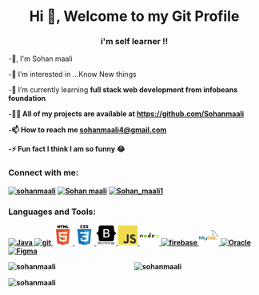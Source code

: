 <h1 align="center">Hi 👋, Welcome to my Git Profile</h1>
<h3 align="center">i'm self learner !!</h3>

-👋, I'm Sohan maali

-👀 I’m interested in ...Know New things

-🌱 I’m currently learning <strong>full stack web development from infobeans foundation<strong>

-👨‍💻 All of my projects are available at https://github.com/Sohanmaali

-📫 How to reach me sohanmaali4@gmail.com

-⚡ Fun fact **I think I am so funny 😂** 

<!--### Blogs posts -->
<!-- BLOG-POST-LIST:START -->
<!-- BLOG-POST-LIST:END -->

<h3 align="left">Connect with me:</h3>
<p align="left">
<!-- <a href="https://codepen.io/rahuldkjain" target="blank"><img align="center" src="https://cdn.jsdelivr.net/npm/simple-icons@3.0.1/icons/codepen.svg" alt="rahuldkjain" height="30" width="40" /></a> -->
<!-- <a href="https://dev.to/rahuldkjain" target="blank"><img align="center" src="https://cdn.jsdelivr.net/npm/simple-icons@3.0.1/icons/dev-dot-to.svg" alt="rahuldkjain" height="30" width="40" /></a> -->
<a href="https://twitter.com/sohanmaali7" target="blank"><img align="center" src="https://cdn.jsdelivr.net/npm/simple-icons@3.0.1/icons/twitter.svg" alt="sohanmaali" height="30" width="40" /></a>
<a href="https://www.linkedin.com/in/sohan-un-6b3795282" target="blank"><img align="center" src="https://cdn.jsdelivr.net/npm/simple-icons@3.0.1/icons/linkedin.svg" alt="Sohan maali" height="30" width="40" /></a>
<a href="https://instagram.com/sohan_maali1" target="blank"><img align="center" src="https://cdn.jsdelivr.net/npm/simple-icons@3.0.1/icons/instagram.svg" alt="Sohan_maali1" height="30" width="40"/></a>
</p>

<!-- **📕 Latest dev.to posts [@sohanmaali](https://dev.to/sohanmaali)** -->
<!-- BLOG-POST-LIST:START 
- [How I improved my GitHub profile?](https://dev.to/rahuldkjain/how-i-improved-my-github-profile-480c)
- [Awesome FrontendMasters course resources](https://dev.to/rahuldkjain/awesome-frontendmasters-course-resources-1gj2)
- [How to start and promote your open-source project?](https://dev.to/rahuldkjain/how-to-start-and-promote-your-open-source-project-3ebp)
- [How to gain 1000+ stars on an open-source project quickly?](https://dev.to/rahuldkjain/how-my-project-repo-reached-200-stars-in-less-than-36-hours-on-github-2l15) -->
<!-- BLOG-POST-LIST:END -->

<h3 align="left">Languages and Tools:</h3>    

<p align="left">
<!--  <a href="https://aws.amazon.com" target="_blank"> <img src="https://raw.githubusercontent.com/devicons/devicon/master/icons/amazonwebservices/amazonwebservices-original-wordmark.svg" alt="aws" width="40" height="40"/> </a> 
  <a href="https://expressjs.com" target="_blank"> <img src="https://raw.githubusercontent.com/devicons/devicon/master/icons/express/express-original-wordmark.svg" alt="express" width="40" height="40"/> </a> 
  -->
  <a href="https://www.geeksforgeeks.org/java" target="_blank"> <img src="https://www.svgrepo.com/show/184143/java.svg" alt="Java" width="40" height="40"/>  </a>
  <a href="https://git-scm.com/" target="_blank"> <img src="https://www.vectorlogo.zone/logos/git-scm/git-scm-icon.svg" alt="git" width="40" height="40"/> </a> 
   <a href="https://www.w3.org/html/" target="_blank"> <img src="https://raw.githubusercontent.com/devicons/devicon/master/icons/html5/html5-original-wordmark.svg" alt="html5" width="40" height="40"/> </a> 
  <a href="https://www.w3schools.com/css/" target="_blank"> <img src="https://raw.githubusercontent.com/devicons/devicon/master/icons/css3/css3-original-wordmark.svg" alt="css3" width="40" height="40"/> </a>
   <a href="https://getbootstrap.com" target="_blank"> <img src="https://raw.githubusercontent.com/devicons/devicon/master/icons/bootstrap/bootstrap-plain-wordmark.svg" alt="bootstrap" width="40" height="40"/> </a> 
  <a href="https://developer.mozilla.org/en-US/docs/Web/JavaScript" target="_blank"> <img src="https://raw.githubusercontent.com/devicons/devicon/master/icons/javascript/javascript-original.svg" alt="javascript" width="40" height="40"/> </a>
  <a href="https://nodejs.org" target="_blank"> <img src="https://raw.githubusercontent.com/devicons/devicon/master/icons/nodejs/nodejs-original-wordmark.svg" alt="nodejs" width="40" height="40"/> </a>
   <a href="https://firebase.google.com/" target="_blank"> <img src="https://www.vectorlogo.zone/logos/firebase/firebase-icon.svg" alt="firebase" width="40" height="40"/> </a>
  <a href="https://www.mysql.com/" target="_blank"> <img src="https://raw.githubusercontent.com/devicons/devicon/master/icons/mysql/mysql-original-wordmark.svg" alt="mysql" width="40" height="40"/> </a> 
 <a href="https://www.oracle.com/" target="_blank"> <img src="https://upload.wikimedia.org/wikipedia/commons/5/50/Oracle_logo.svg" alt="Oracle" width="40" height="40"/> </a> 
   <a href="https://www.figma.com/resource-library/design-basics/" target="_blank"> <img src="https://uxwing.com/wp-content/themes/uxwing/download/brands-and-social-media/figma-icon.png" alt="Figma" width="40" height="40"/> </a> 
  <!--  <a href="https://heroku.com" target="_blank"> <img src="https://www.vectorlogo.zone/logos/heroku/heroku-icon.svg" alt="heroku" width="40" height="40"/> </a> -->

<!--  <a href="https://www.linux.org/" target="_blank"> <img src="https://raw.githubusercontent.com/devicons/devicon/master/icons/linux/linux-original.svg" alt="linux" width="40" height="40"/> </a> -->
  
 <!--
  <a href="https://www.postgresql.org" target="_blank"> <img src="https://raw.githubusercontent.com/devicons/devicon/master/icons/postgresql/postgresql-original-wordmark.svg" alt="postgresql" width="40" height="40"/> </a>
  <a href="https://postman.com" target="_blank"> <img src="https://www.vectorlogo.zone/logos/getpostman/getpostman-icon.svg" alt="postman" width="40" height="40"/> </a> <a href="https://www.python.org" target="_blank"> <img src="https://raw.githubusercontent.com/devicons/devicon/master/icons/python/python-original.svg" alt="python" width="40" height="40"/> </a> 
  <a href="https://reactjs.org/" target="_blank"> <img
src="https://raw.githubusercontent.com/devicons/devicon/master/icons/react/react-original-wordmark.svg" alt="react" width="40" height="40"/> </a> 
  <a href="https://www.sqlite.org/" target="_blank"> <img src="https://www.vectorlogo.zone/logos/sqlite/sqlite-icon.svg" alt="sqlite" width="40" height="40"/> </a> </p>
-->
<p><img align="left" src="https://github-readme-stats.vercel.app/api/top-langs?username=Sohanmaali&show_icons=true&locale=en&layout=compact" alt="sohanmaali" /></p>
<p align="center"> <img src=https://github-readme-stats.vercel.app/api?username=Sohanmaali&show_icons=true alt=sohanmaali /> </p>
<p><img align="center" src="https://github-readme-streak-stats.herokuapp.com/?user=Sohanmaali&" alt="sohanmaali" /></p>
<!-- ![Snake animation](https://github.com/thepiyushmalhotra/thepiyushmalhotra/blob/output/github-contribution-grid-snake.svg) -->
